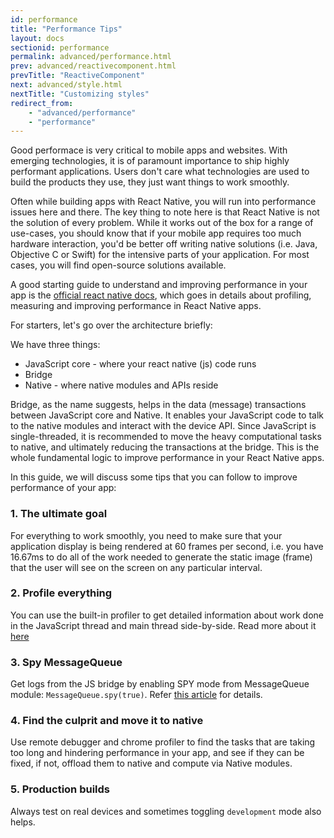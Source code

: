 ```yaml
---
id: performance
title: "Performance Tips"
layout: docs
sectionid: performance
permalink: advanced/performance.html
prev: advanced/reactivecomponent.html
prevTitle: "ReactiveComponent"
next: advanced/style.html
nextTitle: "Customizing styles"
redirect_from:
    - "advanced/performance"
    - "performance"
---
```


Good performace is very critical to mobile apps and websites. With emerging technologies, it is of paramount importance to ship highly performant applications. Users don't care what technologies are used to build the products they use, they just want things to work smoothly.

Often while building apps with React Native, you will run into performance issues here and there. The key thing to note here is that React Native is not the solution of every problem. While it works
out of the box for a range of use-cases, you should know that if your mobile app requires too much hardware interaction, you'd be better off writing native solutions (i.e. Java, Objective C or Swift) for the intensive parts of your application. For most cases, you will find open-source solutions available. 

A good starting guide to understand and improving performance in your app is the [official react native docs](https://facebook.github.io/react-native/docs/performance.html), which goes in details about profiling, measuring and improving performance in React Native apps.

For starters, let's go over the architecture briefly:

We have three things: 

- JavaScript core - where your react native (js) code runs
- Bridge
- Native - where native modules and APIs reside

Bridge, as the name suggests, helps in the data (message) transactions between JavaScript core and Native. It enables your JavaScript code to talk to the native modules and interact with the device API. Since JavaScript is single-threaded, it is recommended to move the heavy computational tasks to native, and ultimately reducing the transactions at the bridge. This is the whole fundamental logic to improve performance in your React Native apps.

In this guide, we will discuss some tips that you can follow to improve performance of your app:

### 1. The ultimate goal

For everything to work smoothly, you need to make sure that your application display is being rendered at 60 frames per second, i.e. you have 16.67ms to do all of the work needed to generate the static image (frame) that the user will see on the screen on any particular interval. 

### 2. Profile everything

You can use the built-in profiler to get detailed information about work done in the JavaScript thread and main thread side-by-side. Read more about it [here](https://facebook.github.io/react-native/docs/performance.html#profiling)

### 3. Spy MessageQueue

Get logs from the JS bridge by enabling SPY mode from MessageQueue module: `MessageQueue.spy(true)`. Refer [this article](https://medium.com/@rotemmiz/react-native-internals-a-wider-picture-part-1-messagequeue-js-thread-7894a7cba868) for details.


### 4. Find the culprit and move it to native

Use remote debugger and chrome profiler to find the tasks that are taking too long and hindering performance in your app, and see if they can be fixed, if not, offload them to native and compute via Native modules.

### 5. Production builds

Always test on real devices and sometimes toggling `development` mode also helps.

